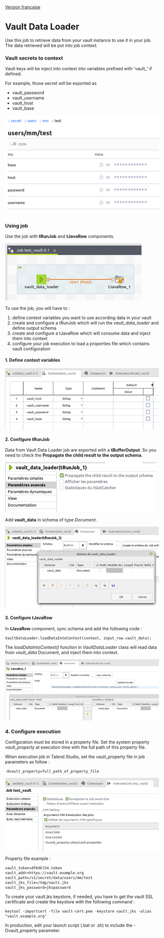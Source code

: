 [Version française](./LISEZ_MOI.md)

# Vault Data Loader

Use this job to retrieve data from your vault instance to use it in your job. The data retrieved will be put into job context.


### Vault secrets to context

Vault keys will be inject into context into variables prefixed with 'vault_' if defined.

For example, those secret will be exported as 

 * vault_password
 * vault_username
 * vault_host
 * vault_base

![image info](./screenshots/vault-0.png)


### Using job

Use the job with **tRunJob** and **tJavaRow** components.

![image info](./screenshots/vault-1.png)


To use the job, you will have to :

 1. define context variables you want to use according data in your vault
 2. create and configure a tRunJob which will run the *vault_data_loader* and define output schema
 3. create and configure a tJavaRow which will consume data and inject them into context
 4. configure your job execution to load a properties file which contains vault configuration


#### 1. Define context variables

![image info](./screenshots/vault-2.png)

#### 2. Configure tRunJob

Data from Vault Data Loader job are exported with a **tBufferOutput**. So you need to check the **Propagate the child result to the output schema**.

![image info](./screenshots/vault-3.png)

Add **vault_data** in schema of type *Document*.

![image info](./screenshots/vault-4.png)


#### 3. Configure tJavaRow

In **tJavaRow** component, sync schema and add the following code :

```
VaultDataLoader.loadDataIntoContext(context, input_row.vault_data);
```

The *loadDataIntoContext()* function in *VaultDataLoader* class will read data from *vault_data* Document, and inject them into context.

![image info](./screenshots/vault-5.png)


### 4. Configure execution

Configuration must be stored in a property file. Set the system property *vault_property* at execution time with the full path of this property file.

When execution job in Talend Studio, set the vault_property file in job parameters as follow :

```
-Dvault_property=full_path_of_property_file
```

![image info](./screenshots/vault-6.png)


Property file example :

```
vault_token=df6dkl54.token
vault_addr=https://vault.example.org
vault_path=/v1/secret/data/users/mm/test
vault_jks_file=/tmp/vault.jks
vault_jks_password=jkspassword
```

To create your vault.jks keystore, if needed, you have to get the vault SSL certificate and create the keystore with the following command :

```
keytool -importcert -file vault-cert.pem -keystore vault.jks -alias "vault.example.org"
```

In production, edit your launch script (.bat or .sh) to include the -Dvault_property parameter.
